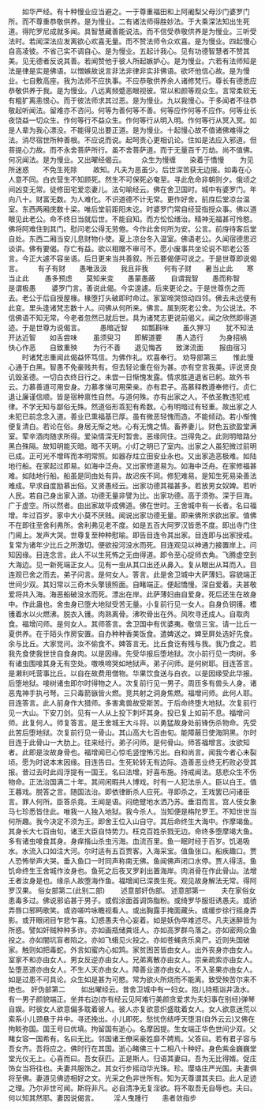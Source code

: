 <!-- { "loadSidebar": true } -->
　　如华严经。有十种慢业应当避之。一于尊重福田和上阿阇梨父母沙门婆罗门所。而不尊重恭敬供养。是为慢业。二有诸法师得胜妙法。于大乘深法知出生死道。得陀罗尼成就多闻。具智慧藏善能说法。而不信受恭敬供养是为慢业。三听受法时。若闻深法应发离欲心欢喜无量。而不赞法师令众欢喜。是为慢业。四起慢心自高凌彼。不省己实不调自心。是为慢业。五起计我心。见有功德智慧者不赞其美。见无德者反说其善。若闻赞他于彼人所起嫉妒心。是为慢业。六若有法师知是法是律是实是佛语。以憎嫉故说言非法非律非实非佛语。欲坏他信心故。是为慢业。七自敷高座。我为法师不应执事。不应恭敬供养余人诸修梵行。尊长有德悉应恭敬供养于我。是为慢业。八远离频蹙恶眼视彼。常以和颜等观众生。言常柔软无有粗犷离恚恨心。而于彼法师求其过恶。是为慢业。九以我慢心。于多闻者不往恭敬起听闻法。留难亦不咨问。何等为善何等不善。何等应作何等不应作。何等业长夜饶益一切众生。作何等行不益众生。作何等行从明入明。作何等行从冥入冥。如是人辈为我心漂没。不能得见出要正道。是为慢业。十起慢心故不值诸佛难得之法。消尽宿世所种善根。不应说而说。起呵责心更相讥论。住如是法应入邪道。但菩提心力故。而不永舍菩萨所行。虽不舍菩萨道。而于无量百千万劫。尚不值佛。何况闻法。是为慢业。又出曜经偈云。
　　众生为慢缠　　染着于憍慢
　　为见所迷惑　　不免生死除
　　故知。凡夫为恶虽少。后世深苦获无边报。如毒在心人意不同。白衣营生不知顾死。然生不可保死必奄至。寻此危命非朝则夕。俄顷之间凶变无常。徒修田宅爱恋妻儿。法句喻经云。佛在舍卫国时。城中有婆罗门。年向八十。财富无数。为人难化。不识道德不计无常。更作好舍。前庌后堂凉台温室。东西两厢庑数十梁。唯后堂前距阳未讫。时婆罗门常自经营指授众事。佛以道眼见此老公。命不终日当就后世。不能自知。而方忪忪缮治。精神无福甚可怜愍。佛将阿难住到其门。慰问老公得无劳倦。今作此舍何所为安。公言。前庌待客后堂自处。东西二厢当安儿息财物仆使。夏上凉台冬入温室。佛语老公。久闻宿德思迟谈讲。佛有要偈。存亡有益。欲以相赠不审可不。愿小废事共坐论说不耶老公答言。今正大遽不容坐语。后日更来当共善叙。所云要偈便可说之。于是世尊即说偈言。
　　有子有财　　愚唯汲汲　　我且非我
　　何有子财　　暑当止此　　寒当止此
　　愚多预虑　　莫知来变　　愚蒙愚蔽
　　自谓我智　　愚而称智　　是谓极愚
　　婆罗门言。善说此偈。今实遑遽。后来更论之。于是世尊伤之而去。老公于后自授屋椽。椽堕打头破即时命过。家室啼哭惊动四邻。佛去未远便有此变。里头逢诸梵志数十人。问佛从何所来。佛言。属到死老公舍。为公说法。不信佛语不知无常。今老者忽然已就后世。具为诸梵志更说前偈义。闻之欣然即得道迹。于是世尊为说偈言。
　　愚暗近智　　如瓢斟味　　虽久狎习
　　犹不知法　　开达近智　　如舌尝味
　　虽须臾习　　即解道要　　愚人造行
　　为身招祸　　快心作恶　　自致重殃
　　为行不善　　退见悔吝　　致涕流面
　　报由宿习
　　时诸梵志重闻此偈益怀笃信。为佛作礼。欢喜奉行。
劝导部第三
　　惟此慢心通于白黑。智愚不免豪贱共有。但去轻论重在俗为甚。亦有空言我美。评说贤良讥毁圣德。一切白衣终日行之。未尝一日惭愧发露。情求胜道退省已躬。故外书云。力慕善道可用安身。力慕孝悌可用荣亲。亦有君子。高慕释教遵奉修行。贞仁退让廉谨信顺。皆是宿种禀性自然。与道何殊。亦有出家之人。不依圣教违犯戒律。不学无知与鄙俗无殊。然道俗形乖犯有希数。心有明暗过有轻重。故出家之人未犯已前念念入道。善业已熏福基已厚。虽有微恶轻愧而造。不能倾动。若小惭愧便复清白。若论在俗。身居无惭之地。心有无愧之情。畜养妻儿。财色五欲盈堂满室。荤辛酒肉随求所得。爱染情深无时暂舍。恶缘同住。岂得免之。此则明暗路分黑白殊隔。故知明能灭暗。暗不灭明。小灯之明已了室内。出家之人虽犯微过前明已成。正可光不增晖而本明常照。如器存炷立田安业永也。又出家造恶极难。如陆地行船。在家起过即易。如海中泛舟。又出家修道易为。如海中泛舟。在家修福甚难。如陆地行船。船虽是同由处有异。故迟疾不同。修犯难易。是知生死易染善法难成。早求自度励慕出俗。又贤愚经云。出家功德其福甚多。若放男女奴婢。若听人民。若自己身出家入道。功德无量非譬为比。出家功德。高于须弥。深于巨海。广于虚空。所以然者。由出家故毕成佛道。佛在世时。王舍城中有一长者。名曰福增。年过百岁。家中大小莫不厌贱。闻说出家功德无量。即来佛所求欲出家。值佛不在即往至舍利弗所。舍利弗见老不度。如是五百大阿罗汉皆悉不度。即出寺门住门阃上。发声大哭。世尊复至种种慰喻。即告目连令其出家。目连即与出家授戒。复常为诸年少比丘之所激切。便欲投河没水而死。目连观见以神通力接置岸上。问知因缘。目连念言。此人不以生死怖之无由得道。即令至心捉师衣角。飞腾虚空到大海边。见一新死端正女人。见有一虫从其口出还从鼻入。复从眼出从耳而入。目连观已舍之而去。弟子问言。是何女人。答言。此是舍卫城中大萨薄妇。容貌端正世间少双。其妇常以三奇木头擎镜照面。自睹端正。便起憍慢。深自爱着。夫甚敬爱将共入海。海恶船破没水而死。漂出在岸。此萨薄妇由自爱身。死后还生在故身中。作此蛊也。舍虫身已堕大地狱受苦无量。小复前行见一女人。自身负铜镬。榰镬着水以火燃沸。脱衣入镬。肉熟离骨。沸吹骨出在外。风吹寻还成人。自取肉食。福增问师。是何女人。其师答言。舍卫国中有优婆夷。敬信三宝。请一比丘一夏供养。在于陌头作房安置。自办种种香美饭食。遣婢送之。婢至屏处选好先食。余与比丘。大家觉问。汝不偷食不。婢答言无。比丘食讫有残与我。我乃食之。若我先食使我世世自食身肉。以是因缘。先受华报后堕地狱。次小前行见一肉树。多有诸虫围唼其身无有空处。噭唤啼哭如地狱声。弟子问师。是何树耶。目连答言。是濑利吒营事比丘。以自在故费用僧物。华果饮食送与白衣。以是因缘受此华报。后堕地狱。唼树诸虫即尔时得物之人。次复前行见一男子。周匝多有兽头人身。诸恶鬼神手执弓弩。三只毒箭镞皆火燃。竞共射之洞身焦燃。福增问师。此何人耶。目连答言。此人前身作大猎师。多害禽兽故受斯苦。于后命终堕大地狱。次复前行见一大山。下安刀剑。见有一人从上投下刺坏其身。投已复上如前不息。福增问师。此复何人。师复答言。是王舍城王大斗将。以勇猛故身处前锋伤杀物命。先受此苦后堕地狱。次复前行见一骨山。其山高大七百由旬。能障蔽日使海阴黑。尔时目连于此骨山一大肋上。往来经行。弟子问师。是何骨山。师答福增言。汝欲知者。此即是汝故身骨也。福增闻已心惊毛竖惶怖污出。白和尚言。闻我今者心未裂顷。愿为时说本末因缘。目连告曰。生死轮转无有边际。造善恶业终无朽败必受其报。昔过去时此阎浮提有一国王。名曰法增。好喜布施。持戒闻法。慈悲众生不伤物命。正法治国满二十年。其间闲暇共人博戏。时有一人犯法杀人。臣以白王。值王暮戏。脱答之言。随国法治。即依律断杀人应死。寻即杀之。王戏罢已问诸臣言。罪人何所。臣答杀竟。王闻是语。闷绝躄地水洒乃苏。垂泪而言。宫人伎女象马七珍悉皆住此。唯我一人独入地狱。我今杀人。当知便是栴陀罗王。不知世世当何所趣。我今决定不须为王。即舍王位入山自守。其后命终生大海中。作摩竭鱼。其身长大七百由旬。诸王大臣自恃势力。枉克百姓杀戮无边。命终多堕摩竭大鱼。多有诸虫唼食其身。身痒揩山杀虫污海。血流百里。鱼一眠时经于百岁。饥渴吸水。水流入口如注大河。尔时适有五百贾客。入海采宝。值鱼张口。船疾趣口。贾人恐怖举声大哭。垂入鱼口一时同声称南无佛。鱼闻佛声闭口水停。贾人得活。鱼饥命终生王舍城作汝身也。鱼死之后夜叉罗刹出置海岸。肉消骨在作此骨山。法增王者汝身是也。缘杀人故堕海作鱼。福增闻已深畏生死。观见故身解法无常。得阿罗汉果。
俗女部第二(此别二部)
　　述意部奸伪部。
述意部第一
　　夫在家俗女患毒多过。佛说邪谄甚于男子。或假涂面首调饰脂粉。或绮罗华服诳诱愚夫。或骄弄唇口邪眄歌笑。或咨嗟吟咏瞻视看人。或出胸露手掩面藏头。或缓步徐行摇身弄影。或开眼闭目乍悲乍喜。幻惑愚夫令心妄着。如是妖伪卒难述尽。凡夫迷醉皆为所惑。譬如奸贼种种多诈。亦如画瓶储粪诳人。亦如高罗群鸟落之。亦如密网众鱼投之。亦如闇坑盲者陷之。亦如飞蛾见火投之。亦如苍蝇贪乐臭尸。近则失国破家。触则如把毒蛇。外言如蜜内心如鸩。家贫困苦皆由女人。出外丧身亦由女人。室家不和亦由女人。男女反逆亦由女人。兄弟离散亦由女人。宗亲疏索亦由女人。坠堕恶道亦由女人。不生人天亦由女人。障善业道亦由女人。不入圣果亦由女人。如是过患不可具论。众生如是甚为可愍。常为欲火所烧而不能离。致受殃苦尔来不绝也。
奸伪部第二
　　如出曜经云。昔舍卫城中有一妇女。抱儿持瓶诣井汲水。有一男子颜貌端正。坐井右边(亦有经云见阿难行美颜贪爱求为夫妇事在别经)弹琴自娱。时彼女人欲意偏多耽着彼人。彼人亦复欲意炽盛耽着女人。女人欲意迷荒以索系小儿颈悬于井中。寻还挽出。小儿即死。愁忧伤结呼天堕泪(自外云云)又佛在拘睒弥国。国王号曰优填。拘留国有逝心。名摩因提。生女端正华色世间少双。父睹女容一国希有。名曰无比。邻国诸王僚采豪姓靡不娉焉。父答曰。若有君子容与吾女齐。吾将应之。佛时行在其国。逝心睹佛三十二相八十种好。身色紫金巍巍堂堂光仪无上。心喜而曰。吾女获匹。正是斯人。归语其妻曰。吾为无比得婿。促庄饰女当将往也。夫妻共服饰之。其女行步摇动华光珠。珍。璎珞庄严光国。夫妻俱将至佛。妻道见佛迹相好之文。光采之色非世所有。知为天尊谓其夫曰。此人足迹之理。乃尔非世可闻。斯将非凡。必自清净无复淫欲。将不取吾无自辱也。夫曰。何以知其然耶。妻因说偈言。
　　淫人曳踵行　　恚者敛指步
